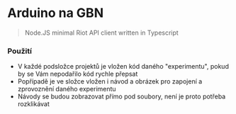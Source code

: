 # Arduino na GBN

> Node.JS minimal Riot API client written in Typescript


### Použití

* V každé podsložce projektů je vložen kód daného "experimentu", pokud by se Vám nepodařilo kód rychle přepsat
* Popřípadě je ve složce vložen i návod a obrázek pro zapojení a zprovoznění daného experimentu
* Návody se budou zobrazovat přímo pod soubory, není je proto potřeba rozklikávat

